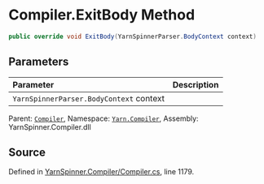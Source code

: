 # Compiler.ExitBody Method


```csharp
public override void ExitBody(YarnSpinnerParser.BodyContext context)
```

## Parameters
|Parameter|Description|
|:---|:---|
|`YarnSpinnerParser.BodyContext` context||


<div class="class-metadata">

Parent: [`Compiler`](/api/csharp/yarn.compiler/compiler.md), Namespace: [`Yarn.Compiler`](/api/csharp/yarn.compiler/README.md), Assembly: YarnSpinner.Compiler.dll
</div>

## Source
Defined in [YarnSpinner.Compiler/Compiler.cs](https://github.com/YarnSpinnerTool/YarnSpinner//blob/develop/YarnSpinner.Compiler/Compiler.cs#L1179), line 1179.
